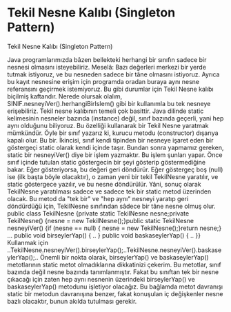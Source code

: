 # Tekil Nesne Kalıbı (Singleton Pattern)


Tekil Nesne Kalıbı (Singleton Pattern)



  Java programlarımızda bâzen bellekteki herhangi bir sınıfın sadece bir nesnesi olmasını isteyebiliriz. Meselâ: Bazı değerleri merkezi bir yerde tutmak istiyoruz, ve bu nesneden sadece bir tâne olmasını istiyoruz. Ayrıca bu kayıt nesnesine erişim için programda oradan buraya aynı nesne referansını geçirmek istemiyoruz. Bu gibi durumlar için Tekil Nesne kalıbı  biçilmiş kaftandır. Nerede olursak olalım, SINIF.nesneyiVer().herhangiBirIslem() gibi bir kullanımla bu tek nesneye erişebiliriz.              Tekil nesne kalıbının temeli çok basittir. Java dilinde static kelimesinin nesneler bazında (instance) değil, sınıf bazında geçerli, yani hep aynı olduğunu biliyoruz. Bu özelliği kullanarak bir Tekil Nesne yaratmak  mümkündür.              Öyle bir sınıf yazarız ki, kurucu metodu (constructor) dışarıya kapalı olur. Bu bir. İkincisi, sınıf kendi tipinden bir nesneye işaret eden bir göstergeçi static olarak kendi içinde taşır. Bundan sonra yapmamız gereken, static bir nesneyiVer() diye bir işlem yazmaktır. Bu işlem şunları yapar. Önce sınıf içinde tutulan static göstergecin bir şeyi gösterip göstermediğine  bakar. Eğer gösteriyorsa, bu değeri geri döndürür. Eğer göstergeç boş (null) ise (ilk başta böyle olacaktır), o zaman yeni bir tekil TekilNesne yaratılır, ve static göstergece yazılır, ve bu nesne döndürülür.               Yâni, sonuç olarak TekilNesne yaratılması sadece ve sadece tek bir static metod üzerinden olacak. Bu metod da "tek bir" ve "hep aynı" nesneyi yaratıp geri döndürdüğü için, TekilNesne sınıfından sâdece bir tâne nesne olmuş olur.                public class TekilNesne {private static TekilNesne nesne;private TekilNesne() {nesne = new TekilNesne();}public static TekilNesne nesneyiVer() {if (nesne == null) { nesne = new TekilNesne();}return nesne;}     ...     public void birseylerYap() { .. }     public void baskaseylerYap() { .. }}              Kullanmak için               ..TekilNesne.nesneyiVer().birseylerYap();..TekilNesne.nesneyiVer().baskaseylerYap();..              Önemli bir nokta olarak, birseylerYap() ve baskaseylerYap() metotlarının static metot olmadıklarına dikkatinizi çekerim. Bu metotlar, sınıf bazında değil nesne bazında tanımlanmıştır. Fakat bu sınıftan tek bir nesne çıkacağı için zaten hep aynı nesnenin üzerindeki birseylerYap() ve baskaseylerYap() metodunu işletiyor olacağız. Bu bağlamda metot davranışı static bir metodun davranışına benzer, fakat konuşulan iç değişkenler nesne bazlı olacaktır, bunun akılda tutulması gerekir.




